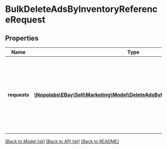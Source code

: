 # BulkDeleteAdsByInventoryReferenceRequest

## Properties
Name | Type | Description | Notes
------------ | ------------- | ------------- | -------------
**requests** | [**\Nopolabs\EBay\Sell\Marketing\Model\DeleteAdsByInventoryReferenceRequest[]**](DeleteAdsByInventoryReferenceRequest.md) | A list of inventory referenceID and inventory reference type pairs that specify the set of ads to remove in bulk. | [optional] 

[[Back to Model list]](../README.md#documentation-for-models) [[Back to API list]](../README.md#documentation-for-api-endpoints) [[Back to README]](../README.md)


